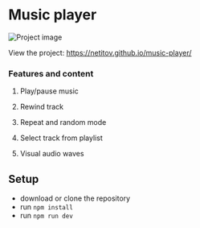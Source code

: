# Music player

![Project image](https://github.com/netitov/meme-generator/blob/main/src/assets/img/site.png)

View the project: <https://netitov.github.io/music-player/>

### Features and content

1. Play/pause music

2. Rewind track

3. Repeat and random mode

4. Select track from playlist

5. Visual audio waves

## Setup

- download or clone the repository
- run ```npm install```
- run ```npm run dev```
